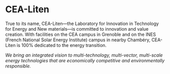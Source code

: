 # CEA-Liten

True to its name, CEA-Liten—the Laboratory for Innovation in Technology for Energy and New materials—is committed to innovation and value creation. With facilities on the CEA campus in Grenoble and on the INES (French National Solar Energy Institute) campus in nearby Chambéry, CEA-Liten is 100% dedicated to the energy transition. 

*We bring an integrated vision to multi-technology, multi-vector, multi-scale energy technologies that are economically competitive and environmentally responsible.*
